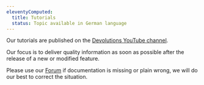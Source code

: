 ```yaml
---
eleventyComputed:
  title: Tutorials
  status: Topic available in German language
---
```

Our tutorials are published on the [Devolutions YouTube channel](https://www.youtube.com/user/Devolutions).  

Our focus is to deliver quality information as soon as possible after the release of a new or modified feature.  

Please use our [Forum](https://forum.devolutions.net/product/server) if documentation is missing or plain wrong, we will do our best to correct the situation. 

